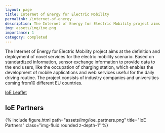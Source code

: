 ```yaml
---
layout: page
title: Internet of Energy for Electric Mobility
permalink: /internet-of-energy
description: The Internet of Energy for Electric Mobility project aims at the definition and deployment of novel services for the electric mobility scenario.
img: assets/img/ioe.png
importance: 1
category: completed
---
```


The Internet of Energy for Electric Mobility project aims at the definition and deployment of novel services for the electric mobility scenario. Based on standardized information, sensor exchange information to provide data to the end users, like the occupation of charging station, which enables the development of mobile applications and web services useful for the daily driving routine. The project consists of industry companies and universities coming from10 different EU countries.

<a href="https://artemis-ia.eu/project/poster/download/696">IoE Leaflet</a>

<h2>IoE Partners</h2>
 {% include figure.html path="assets/img/ioe_partners.png" title="IoE Partners" class="img-fluid rounded z-depth-1" %} 
